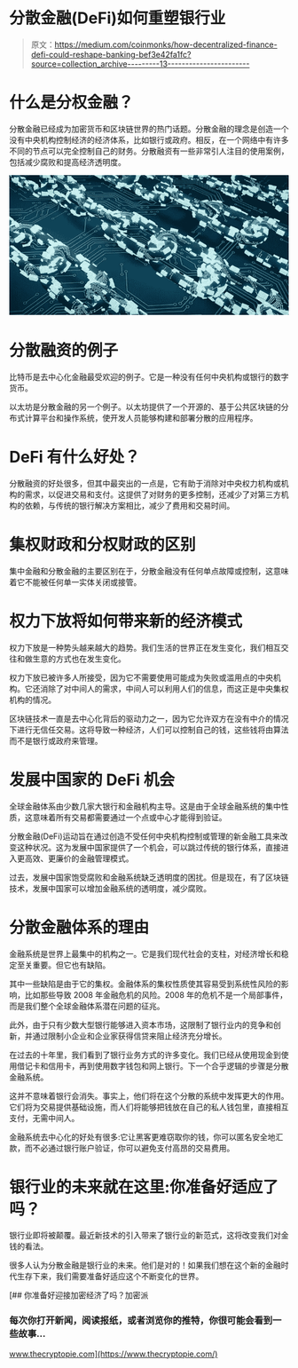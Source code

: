 # 分散金融(DeFi)如何重塑银行业

> 原文：<https://medium.com/coinmonks/how-decentralized-finance-defi-could-reshape-banking-bef3e42fa1fc?source=collection_archive---------13----------------------->

# 什么是分权金融？

分散金融已经成为加密货币和区块链世界的热门话题。分散金融的理念是创造一个没有中央机构控制经济的经济体系，比如银行或政府。相反，在一个网络中有许多不同的节点可以完全控制自己的财务。分散融资有一些非常引人注目的使用案例，包括减少腐败和提高经济透明度。

![](img/9c74ec10fad43510405c878df2bb5b4e.png)

# 分散融资的例子

比特币是去中心化金融最受欢迎的例子。它是一种没有任何中央机构或银行的数字货币。

以太坊是分散金融的另一个例子。以太坊提供了一个开源的、基于公共区块链的分布式计算平台和操作系统，使开发人员能够构建和部署分散的应用程序。

# DeFi 有什么好处？

分散融资的好处很多，但其中最突出的一点是，它有助于消除对中央权力机构或机构的需求，以促进交易和支付。这提供了对财务的更多控制，还减少了对第三方机构的依赖，与传统的银行解决方案相比，减少了费用和交易时间。

# 集权财政和分权财政的区别

集中金融和分散金融的主要区别在于，分散金融没有任何单点故障或控制，这意味着它不能被任何单一实体关闭或接管。

# 权力下放将如何带来新的经济模式

权力下放是一种势头越来越大的趋势。我们生活的世界正在发生变化，我们相互交往和做生意的方式也在发生变化。

权力下放已被许多人所接受，因为它不需要使用可能成为失败或滥用点的中央机构。它还消除了对中间人的需求，中间人可以利用人们的信息，而这正是中央集权机构的情况。

区块链技术一直是去中心化背后的驱动力之一，因为它允许双方在没有中介的情况下进行无信任交易。这将导致一种经济，人们可以控制自己的钱，这些钱将由算法而不是银行或政府来管理。

# 发展中国家的 DeFi 机会

全球金融体系由少数几家大银行和金融机构主导。这是由于全球金融系统的集中性质，这意味着所有交易都需要通过一个点或中心才能得到验证。

分散金融(DeFi)运动旨在通过创造不受任何中央机构控制或管理的新金融工具来改变这种状况。这为发展中国家提供了一个机会，可以跳过传统的银行体系，直接进入更高效、更廉价的金融管理模式。

过去，发展中国家饱受腐败和金融系统缺乏透明度的困扰。但是现在，有了区块链技术，发展中国家可以增加金融系统的透明度，减少腐败。

# 分散金融体系的理由

金融系统是世界上最集中的机构之一。它是我们现代社会的支柱，对经济增长和稳定至关重要。但它也有缺陷。

其中一些缺陷是由于它的集权。金融体系的集权性质使其容易受到系统性风险的影响，比如那些导致 2008 年金融危机的风险。2008 年的危机不是一个局部事件，而是我们整个全球金融体系潜在问题的征兆。

此外，由于只有少数大型银行能够进入资本市场，这限制了银行业内的竞争和创新，并通过限制小企业和企业家获得信贷来阻止经济充分增长。

在过去的十年里，我们看到了银行业务方式的许多变化。我们已经从使用现金到使用借记卡和信用卡，再到使用数字钱包和网上银行。下一个合乎逻辑的步骤是分散金融系统。

这并不意味着银行会消失。事实上，他们将在这个分散的系统中发挥更大的作用。它们将为交易提供基础设施，而人们将能够把钱放在自己的私人钱包里，直接相互支付，无需中间人。

金融系统去中心化的好处有很多:它让黑客更难窃取你的钱，你可以匿名安全地汇款，而不必通过银行账户验证，你可以避免支付高昂的交易费用。

# 银行业的未来就在这里:你准备好适应了吗？

银行业即将被颠覆。最近新技术的引入带来了银行业的新范式，这将改变我们对金钱的看法。

很多人认为分散金融是银行业的未来。他们是对的！如果我们想在这个新的金融时代生存下来，我们需要准备好适应这个不断变化的世界。

[](https://www.thecryptopie.com/) [## 你准备好迎接加密经济了吗？加密派

### 每次你打开新闻，阅读报纸，或者浏览你的推特，你很可能会看到一些故事…

www.thecryptopie.com](https://www.thecryptopie.com/)
